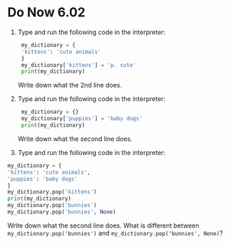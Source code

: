 # Do Now 6.02

1. Type and run the following code in the interpreter:

   ```python
    my_dictionary = {
    'kittens': 'cute animals'
    }
    my_dictionary['kittens'] = 'p. cute'
    print(my_dictionary)
   ```

   Write down what the 2nd line does.   
  
  

2. Type and run the following code in the interpreter:

   ```python
    my_dictionary = {}
    my_dictionary['puppies'] = 'baby dogs'
    print(my_dictionary)
   ```

   Write down what the second line does.   
  
  

3. Type and run the following code in the interpreter: 

```python
my_dictionary = {
'kittens': 'cute animals',
'puppies': 'baby dogs'
}
my_dictionary.pop('kittens')
print(my_dictionary)
my_dictionary.pop('bunnies')
my_dictionary.pop('bunnies', None)
```

Write down what the second line does. What is different between `my_dictionary.pop('bunnies')` and `my_dictionary.pop('bunnies', None)`?  
  
  


